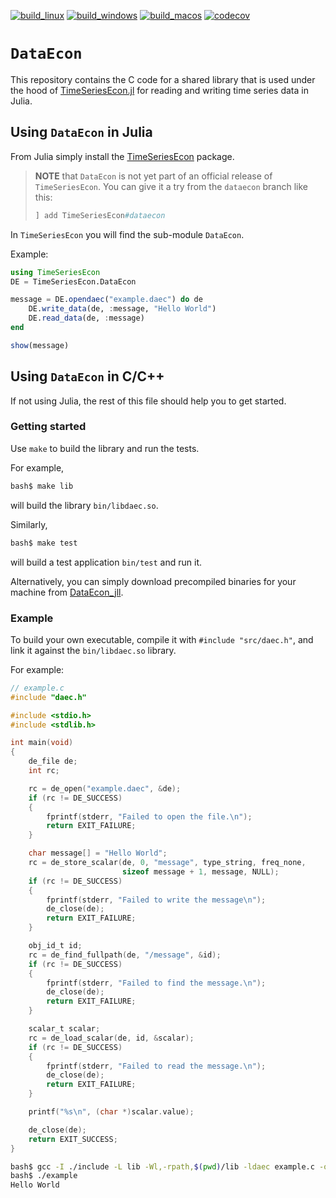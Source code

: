 
[![build_linux](https://github.com/bankofcanada/DataEcon/actions/workflows/build_linux.yml/badge.svg)](https://github.com/bankofcanada/DataEcon/actions/workflows/build_linux.yml)
[![build_windows](https://github.com/bankofcanada/DataEcon/actions/workflows/build_windows.yml/badge.svg)](https://github.com/bankofcanada/DataEcon/actions/workflows/build_windows.yml)
[![build_macos](https://github.com/bankofcanada/DataEcon/actions/workflows/build_macos.yml/badge.svg)](https://github.com/bankofcanada/DataEcon/actions/workflows/build_macos.yml)
[![codecov](https://codecov.io/gh/bankofcanada/DataEcon/branch/main/graph/badge.svg?token=5BE01J5G6W)](https://codecov.io/gh/bankofcanada/DataEcon)

# `DataEcon`

This repository contains the C code for a shared library that is used under the
hood of [TimeSeriesEcon.jl](https://github.com/bankofcanada/TimeSeriesEcon.jl)
for reading and writing time series data in Julia.

## Using `DataEcon` in Julia

From Julia simply install the
[TimeSeriesEcon](https://github.com/bankofcanada/TimeSeriesEcon.jl) package.

> **NOTE** that `DataEcon` is not yet part of an official release of
> `TimeSeriesEcon`. You can give it a try from the `dataecon` branch like this:
> ```julia
> ] add TimeSeriesEcon#dataecon 
> ```

In `TimeSeriesEcon` you will find the sub-module `DataEcon`.

Example:
```julia
using TimeSeriesEcon
DE = TimeSeriesEcon.DataEcon

message = DE.opendaec("example.daec") do de
    DE.write_data(de, :message, "Hello World")
    DE.read_data(de, :message)
end

show(message)
```

## Using `DataEcon` in C/C++

If not using Julia, the rest of this file should help you to get started. 


### Getting started

Use `make` to build the library and run the tests.

For example,
```bash
bash$ make lib
```
will build the library `bin/libdaec.so`.

Similarly,
```bash
bash$ make test
```
will build a test application `bin/test` and run it.

Alternatively, you can simply download precompiled binaries for your machine from [DataEcon_jll](https://github.com/JuliaBinaryWrappers/DataEcon_jll.jl/releases).

### Example

To build your own executable, compile it with `#include "src/daec.h"`, and link it against the `bin/libdaec.so` library.  

For example:
```C
// example.c
#include "daec.h"

#include <stdio.h>
#include <stdlib.h>

int main(void)
{
    de_file de;
    int rc;

    rc = de_open("example.daec", &de);
    if (rc != DE_SUCCESS)
    {
        fprintf(stderr, "Failed to open the file.\n");
        return EXIT_FAILURE;
    }

    char message[] = "Hello World";
    rc = de_store_scalar(de, 0, "message", type_string, freq_none,
                         sizeof message + 1, message, NULL);
    if (rc != DE_SUCCESS)
    {
        fprintf(stderr, "Failed to write the message\n");
        de_close(de);
        return EXIT_FAILURE;
    }

    obj_id_t id;
    rc = de_find_fullpath(de, "/message", &id);
    if (rc != DE_SUCCESS)
    {
        fprintf(stderr, "Failed to find the message.\n");
        de_close(de);
        return EXIT_FAILURE;
    }

    scalar_t scalar;
    rc = de_load_scalar(de, id, &scalar);
    if (rc != DE_SUCCESS)
    {
        fprintf(stderr, "Failed to read the message.\n");
        de_close(de);
        return EXIT_FAILURE;
    }

    printf("%s\n", (char *)scalar.value);

    de_close(de);
    return EXIT_SUCCESS;
}

```

```bash
bash$ gcc -I ./include -L lib -Wl,-rpath,$(pwd)/lib -ldaec example.c -o example
bash$ ./example
Hello World
```

